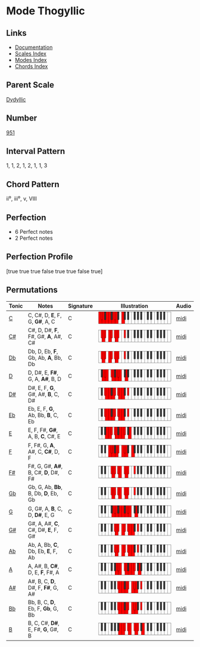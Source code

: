 # Mode Thogyllic

## Links

- [Documentation](index.md)
- [Scales Index](Scales.md)
- [Modes Index](Modes.md)
- [Chords Index](Chords.md)

## Parent Scale

[Dydyllic](ScaleDydyllic.md)

## Number

[951](https://ianring.com/musictheory/scales/951)

## Interval Pattern

1, 1, 2, 1, 2, 1, 1, 3

## Chord Pattern

ii⁰, iii⁰, v, VIII

## Perfection

- 6 Perfect notes
- 2 Perfect notes

## Perfection Profile

[true true true false true true false true]

## Permutations

| Tonic | Notes | Signature | Illustration | Audio |
|-------|-------|-----------|--------------|-------|
| [C](ModeCNaturalThogyllic.md) | C, C#, D, **E**, F, G, **G#**, A, C | C | ![CNaturalThogyllic](ModeCNaturalThogyllic.png) | [midi](https://github.com/edipermadi/music/blob/main/docs/ModeCNaturalThogyllic.mid?raw=true) |
| [C#](ModeCSharpThogyllic.md) | C#, D, D#, **F**, F#, G#, **A**, A#, C# | C | ![CSharpThogyllic](ModeCSharpThogyllic.png) | [midi](https://github.com/edipermadi/music/blob/main/docs/ModeCSharpThogyllic.mid?raw=true) |
| [Db](ModeDFlatThogyllic.md) | Db, D, Eb, **F**, Gb, Ab, **A**, Bb, Db | C | ![DFlatThogyllic](ModeDFlatThogyllic.png) | [midi](https://github.com/edipermadi/music/blob/main/docs/ModeDFlatThogyllic.mid?raw=true) |
| [D](ModeDNaturalThogyllic.md) | D, D#, E, **F#**, G, A, **A#**, B, D | C | ![DNaturalThogyllic](ModeDNaturalThogyllic.png) | [midi](https://github.com/edipermadi/music/blob/main/docs/ModeDNaturalThogyllic.mid?raw=true) |
| [D#](ModeDSharpThogyllic.md) | D#, E, F, **G**, G#, A#, **B**, C, D# | C | ![DSharpThogyllic](ModeDSharpThogyllic.png) | [midi](https://github.com/edipermadi/music/blob/main/docs/ModeDSharpThogyllic.mid?raw=true) |
| [Eb](ModeEFlatThogyllic.md) | Eb, E, F, **G**, Ab, Bb, **B**, C, Eb | C | ![EFlatThogyllic](ModeEFlatThogyllic.png) | [midi](https://github.com/edipermadi/music/blob/main/docs/ModeEFlatThogyllic.mid?raw=true) |
| [E](ModeENaturalThogyllic.md) | E, F, F#, **G#**, A, B, **C**, C#, E | C | ![ENaturalThogyllic](ModeENaturalThogyllic.png) | [midi](https://github.com/edipermadi/music/blob/main/docs/ModeENaturalThogyllic.mid?raw=true) |
| [F](ModeFNaturalThogyllic.md) | F, F#, G, **A**, A#, C, **C#**, D, F | C | ![FNaturalThogyllic](ModeFNaturalThogyllic.png) | [midi](https://github.com/edipermadi/music/blob/main/docs/ModeFNaturalThogyllic.mid?raw=true) |
| [F#](ModeFSharpThogyllic.md) | F#, G, G#, **A#**, B, C#, **D**, D#, F# | C | ![FSharpThogyllic](ModeFSharpThogyllic.png) | [midi](https://github.com/edipermadi/music/blob/main/docs/ModeFSharpThogyllic.mid?raw=true) |
| [Gb](ModeGFlatThogyllic.md) | Gb, G, Ab, **Bb**, B, Db, **D**, Eb, Gb | C | ![GFlatThogyllic](ModeGFlatThogyllic.png) | [midi](https://github.com/edipermadi/music/blob/main/docs/ModeGFlatThogyllic.mid?raw=true) |
| [G](ModeGNaturalThogyllic.md) | G, G#, A, **B**, C, D, **D#**, E, G | C | ![GNaturalThogyllic](ModeGNaturalThogyllic.png) | [midi](https://github.com/edipermadi/music/blob/main/docs/ModeGNaturalThogyllic.mid?raw=true) |
| [G#](ModeGSharpThogyllic.md) | G#, A, A#, **C**, C#, D#, **E**, F, G# | C | ![GSharpThogyllic](ModeGSharpThogyllic.png) | [midi](https://github.com/edipermadi/music/blob/main/docs/ModeGSharpThogyllic.mid?raw=true) |
| [Ab](ModeAFlatThogyllic.md) | Ab, A, Bb, **C**, Db, Eb, **E**, F, Ab | C | ![AFlatThogyllic](ModeAFlatThogyllic.png) | [midi](https://github.com/edipermadi/music/blob/main/docs/ModeAFlatThogyllic.mid?raw=true) |
| [A](ModeANaturalThogyllic.md) | A, A#, B, **C#**, D, E, **F**, F#, A | C | ![ANaturalThogyllic](ModeANaturalThogyllic.png) | [midi](https://github.com/edipermadi/music/blob/main/docs/ModeANaturalThogyllic.mid?raw=true) |
| [A#](ModeASharpThogyllic.md) | A#, B, C, **D**, D#, F, **F#**, G, A# | C | ![ASharpThogyllic](ModeASharpThogyllic.png) | [midi](https://github.com/edipermadi/music/blob/main/docs/ModeASharpThogyllic.mid?raw=true) |
| [Bb](ModeBFlatThogyllic.md) | Bb, B, C, **D**, Eb, F, **Gb**, G, Bb | C | ![BFlatThogyllic](ModeBFlatThogyllic.png) | [midi](https://github.com/edipermadi/music/blob/main/docs/ModeBFlatThogyllic.mid?raw=true) |
| [B](ModeBNaturalThogyllic.md) | B, C, C#, **D#**, E, F#, **G**, G#, B | C | ![BNaturalThogyllic](ModeBNaturalThogyllic.png) | [midi](https://github.com/edipermadi/music/blob/main/docs/ModeBNaturalThogyllic.mid?raw=true) |
